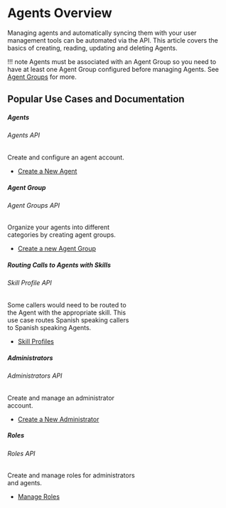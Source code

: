 # Agents Overview

Managing agents and automatically syncing them with your user management tools can be automated via the API. This article covers the basics of creating, reading, updating and deleting Agents.

!!! note
    Agents must be associated with an Agent Group so you need to have at least one Agent Group configured before managing Agents. See [Agent Groups](../agent-groups) for more.

## Popular Use Cases and Documentation

<div class="card-deck">

  <div class="card" style="width: 18rem;">
    <div class="card-body pt-0 pb-0">
      <h5 class="card-title">Agents</h5>
      <h6 class="card-subtitle mb-2 text-muted">Agents API</h6>
      <p class="card-text">Create and configure an agent account.</p>
      <ul class="pl-0 ml-4">
      <li><a href="./agents/" class="card-link">Create a New Agent</a></li>
      </ul>
    </div>
  </div>

  <div class="card" style="width: 18rem;">
    <div class="card-body pt-0 pb-0">
      <h5 class="card-title">Agent Group</h5>
      <h6 class="card-subtitle mb-2 text-muted">Agent Groups API</h6>
      <p class="card-text">Organize your agents into different categories by creating agent groups.</p>
      <ul class="pl-0 ml-4">
      <li><a href="./agent-groups/" class="card-link">Create a new Agent Group</a></li>
      </ul>
    </div>
  </div>

  <div class="card" style="width: 18rem;">
    <div class="card-body pt-0 pb-0">
      <h5 class="card-title">Routing Calls to Agents with Skills</h5>
      <h6 class="card-subtitle mb-2 text-muted">Skill Profile API</h6>
      <p class="card-text">Some callers would need to be routed to the Agent with the appropriate skill. This use case routes Spanish speaking callers to Spanish speaking Agents.</p>
      <ul class="pl-0 ml-4">
      <li><a href="./skill-profile/" class="card-link">Skill Profiles</a></li>
      </ul>
    </div>
  </div>
</div>
<div class="card-deck">

  <div class="card" style="width: 18rem;">
    <div class="card-body pt-0 pb-0">
      <h5 class="card-title">Administrators</h5>
      <h6 class="card-subtitle mb-2 text-muted">Administrators API</h6>
      <p class="card-text">Create and manage an administrator account.</p>
      <ul class="pl-0 ml-4">
      <li><a href="./agents/" class="card-link">Create a New Administrator</a></li>
      </ul>
    </div>
  </div>

  <div class="card" style="width: 18rem;">
    <div class="card-body pt-0 pb-0">
      <h5 class="card-title">Roles</h5>
      <h6 class="card-subtitle mb-2 text-muted">Roles API</h6>
      <p class="card-text">Create and manage roles for administrators and agents.</p>
      <ul class="pl-0 ml-4">
      <li><a href="./agents/" class="card-link">Manage Roles</a></li>
      </ul>
    </div>
  </div>


</div>
